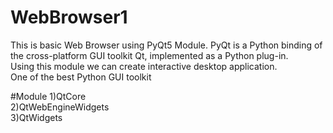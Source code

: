# WebBrowser1
This is basic Web Browser using PyQt5 Module. PyQt is a Python binding of the cross-platform GUI toolkit Qt, implemented as a Python plug-in.<br>
Using this module we can create interactive desktop application.
<br>
One of the best Python GUI toolkit

#Module
1)QtCore <br>
2)QtWebEngineWidgets<br>
3)QtWidgets<br>
